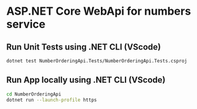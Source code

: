 # ASP.NET Core WebApi for numbers service

## Run Unit Tests using .NET CLI (VScode)

```bash
dotnet test NumberOrderingApi.Tests/NumberOrderingApi.Tests.csproj
```

## Run App locally using .NET CLI (VScode)

```bash
cd NumberOrderingApi
dotnet run --launch-profile https
```
